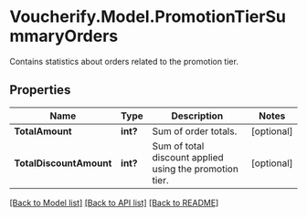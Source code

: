 # Voucherify.Model.PromotionTierSummaryOrders
Contains statistics about orders related to the promotion tier.

## Properties

Name | Type | Description | Notes
------------ | ------------- | ------------- | -------------
**TotalAmount** | **int?** | Sum of order totals. | [optional] 
**TotalDiscountAmount** | **int?** | Sum of total discount applied using the promotion tier. | [optional] 

[[Back to Model list]](../README.md#documentation-for-models) [[Back to API list]](../README.md#documentation-for-api-endpoints) [[Back to README]](../README.md)

